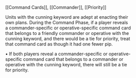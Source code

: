 [[Command Cards]], [[Commander]], [[Priority]]

Units with the cunning keyword are adept at enacting their  
own plans. During the Command Phase, if a player reveals  
a commander-specific or operative-specific command card  
that belongs to a friendly commander or operative with the  
cunning keyword, and there would be a tie for priority, treat  
that command card as though it had one fewer pip.  

• If both players reveal a commander-specific or operative-  
specific command card that belongs to a commander or  
operative with the cunning keyword, there will still be a tie  
for priority.